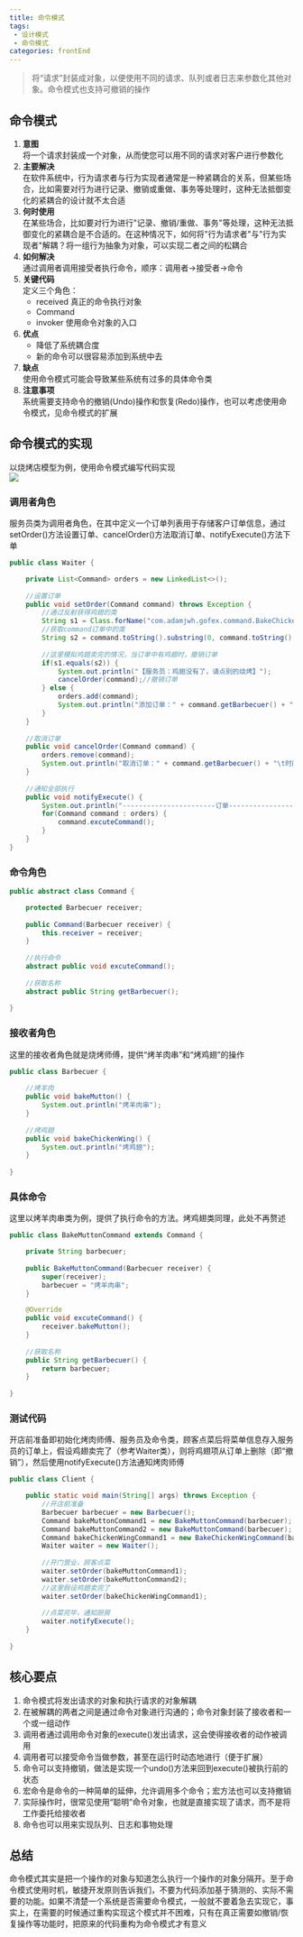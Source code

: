 ```yaml
---
title: 命令模式
tags: 
 - 设计模式
 - 命令模式
categories: frontEnd
---
```


>将“请求”封装成对象，以便使用不同的请求、队列或者日志来参数化其他对象。命令模式也支持可撤销的操作

## 命令模式
1. **意图**  
将一个请求封装成一个对象，从而使您可以用不同的请求对客户进行参数化
2. **主要解决**  
在软件系统中，行为请求者与行为实现者通常是一种紧耦合的关系，但某些场合，比如需要对行为进行记录、撤销或重做、事务等处理时，这种无法抵御变化的紧耦合的设计就不太合适
3. **何时使用**  
在某些场合，比如要对行为进行"记录、撤销/重做、事务"等处理，这种无法抵御变化的紧耦合是不合适的。在这种情况下，如何将"行为请求者"与"行为实现者"解耦？将一组行为抽象为对象，可以实现二者之间的松耦合
4. **如何解决**  
通过调用者调用接受者执行命令，顺序：调用者→接受者→命令
5. **关键代码**  
定义三个角色：
   * received 真正的命令执行对象 
   * Command 
   * invoker 使用命令对象的入口
6. **优点**  
   * 降低了系统耦合度
   * 新的命令可以很容易添加到系统中去
7. **缺点**  
使用命令模式可能会导致某些系统有过多的具体命令类
8. **注意事项**  
系统需要支持命令的撤销(Undo)操作和恢复(Redo)操作，也可以考虑使用命令模式，见命令模式的扩展

## 命令模式的实现
以烧烤店模型为例，使用命令模式编写代码实现  
![](../../.vuepress/public/img/202004071121.png)  
### 调用者角色
服务员类为调用者角色，在其中定义一个订单列表用于存储客户订单信息，通过setOrder()方法设置订单、cancelOrder()方法取消订单、notifyExecute()方法下单
```java
public class Waiter {

    private List<Command> orders = new LinkedList<>();
    
    //设置订单
    public void setOrder(Command command) throws Exception {
        //通过反射获得鸡翅的类
        String s1 = Class.forName("com.adamjwh.gofex.command.BakeChickenWingCommand").toString().substring(6);
        //获取command订单中的类
        String s2 = command.toString().substring(0, command.toString().indexOf("@"));
        
        //这里模拟鸡翅卖完的情况，当订单中有鸡翅时，撤销订单
        if(s1.equals(s2)) {
            System.out.println("【服务员：鸡翅没有了，请点别的烧烤】");
            cancelOrder(command);//撤销订单
        } else {
            orders.add(command);
            System.out.println("添加订单：" + command.getBarbecuer() + "\t时间：" + new Date().toString());
        }
    }
    
    //取消订单
    public void cancelOrder(Command command) {
        orders.remove(command);
        System.out.println("取消订单：" + command.getBarbecuer() + "\t时间：" + new Date().toString());
    }
    
    //通知全部执行
    public void notifyExecute() {
        System.out.println("-----------------------订单-----------------------");
        for(Command command : orders) {
            command.excuteCommand();
        }
    }
}
```

### 命令角色
```java
public abstract class Command {

    protected Barbecuer receiver;
    
    public Command(Barbecuer receiver) {
        this.receiver = receiver;
    }
    
    //执行命令
    abstract public void excuteCommand();
    
    //获取名称
    abstract public String getBarbecuer();
    
}
```

### 接收者角色
这里的接收者角色就是烧烤师傅，提供“烤羊肉串”和“烤鸡翅”的操作
```java
public class Barbecuer {
    
    //烤羊肉
    public void bakeMutton() {
        System.out.println("烤羊肉串");
    }
    
    //烤鸡翅
    public void bakeChickenWing() {
        System.out.println("烤鸡翅");
    }
    
}
```

### 具体命令
这里以烤羊肉串类为例，提供了执行命令的方法。烤鸡翅类同理，此处不再赘述
```java
public class BakeMuttonCommand extends Command {

    private String barbecuer;
    
    public BakeMuttonCommand(Barbecuer receiver) {
        super(receiver);
        barbecuer = "烤羊肉串";
    }

    @Override
    public void excuteCommand() {
        receiver.bakeMutton();
    }
    
    //获取名称
    public String getBarbecuer() {
        return barbecuer;
    }
    
}
```

### 测试代码
开店前准备即初始化烤肉师傅、服务员及命令类，顾客点菜后将菜单信息存入服务员的订单上，假设鸡翅卖完了（参考Waiter类），则将鸡翅项从订单上删除（即“撤销”），然后使用notifyExecute()方法通知烤肉师傅
```java
public class Client {

    public static void main(String[] args) throws Exception {
        //开店前准备
        Barbecuer barbecuer = new Barbecuer();
        Command bakeMuttonCommand1 = new BakeMuttonCommand(barbecuer);
        Command bakeMuttonCommand2 = new BakeMuttonCommand(barbecuer);
        Command bakeChickenWingCommand1 = new BakeChickenWingCommand(barbecuer);
        Waiter waiter = new Waiter();
        
        //开门营业，顾客点菜
        waiter.setOrder(bakeMuttonCommand1);
        waiter.setOrder(bakeMuttonCommand2);
        //这里假设鸡翅卖完了
        waiter.setOrder(bakeChickenWingCommand1);
        
        //点菜完毕，通知厨房
        waiter.notifyExecute();
    }
    
}
```

## 核心要点
1. 命令模式将发出请求的对象和执行请求的对象解耦
2. 在被解耦的两者之间是通过命令对象进行沟通的；命令对象封装了接收者和一个或一组动作
3. 调用者通过调用命令对象的execute()发出请求，这会使得接收者的动作被调用
4. 调用者可以接受命令当做参数，甚至在运行时动态地进行（便于扩展）
5. 命令可以支持撤销，做法是实现一个undo()方法来回到execute()被执行前的状态
6. 宏命令是命令的一种简单的延伸，允许调用多个命令；宏方法也可以支持撤销
7. 实际操作时，很常见使用“聪明”命令对象，也就是直接实现了请求，而不是将工作委托给接收者
8. 命令也可以用来实现队列、日志和事物处理

## 总结
命令模式其实是把一个操作的对象与知道怎么执行一个操作的对象分隔开。至于命令模式使用时机，敏捷开发原则告诉我们，不要为代码添加基于猜测的、实际不需要的功能。如果不清楚一个系统是否需要命令模式，一般就不要着急去实现它，事实上，在需要的时候通过重构实现这个模式并不困难，只有在真正需要如撤销/恢复操作等功能时，把原来的代码重构为命令模式才有意义